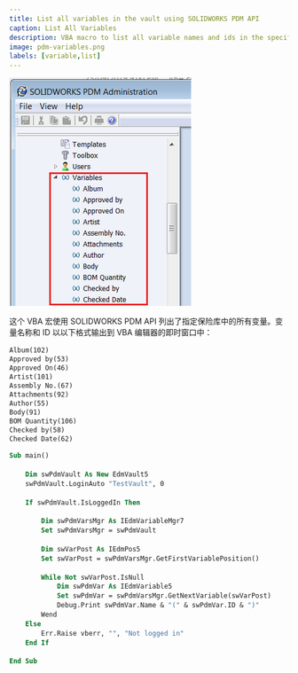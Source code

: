 ```yaml
---
title: List all variables in the vault using SOLIDWORKS PDM API
caption: List All Variables
description: VBA macro to list all variable names and ids in the specified vault using SOLIDWORKS PDM API
image: pdm-variables.png
labels: [variable,list]
---
```

![PDM 变量列表 SOLIDWORKS PDM 管理面板](pdm-variables.png)

这个 VBA 宏使用 SOLIDWORKS PDM API 列出了指定保险库中的所有变量。变量名称和 ID 以以下格式输出到 VBA 编辑器的即时窗口中：

~~~
Album(102)
Approved by(53)
Approved On(46)
Artist(101)
Assembly No.(67)
Attachments(92)
Author(55)
Body(91)
BOM Quantity(106)
Checked by(58)
Checked Date(62)
~~~

~~~ vb
Sub main()

    Dim swPdmVault As New EdmVault5
    swPdmVault.LoginAuto "TestVault", 0
    
    If swPdmVault.IsLoggedIn Then
        
        Dim swPdmVarsMgr As IEdmVariableMgr7
        Set swPdmVarsMgr = swPdmVault
        
        Dim swVarPost As IEdmPos5
        Set swVarPost = swPdmVarsMgr.GetFirstVariablePosition()
        
        While Not swVarPost.IsNull
            Dim swPdmVar As IEdmVariable5
            Set swPdmVar = swPdmVarsMgr.GetNextVariable(swVarPost)
            Debug.Print swPdmVar.Name & "(" & swPdmVar.ID & ")"
        Wend
    Else
        Err.Raise vberr, "", "Not logged in"
    End If

End Sub
~~~

